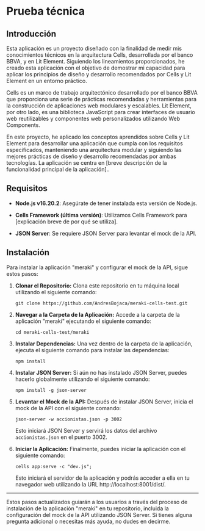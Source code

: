 
# Prueba técnica


## Introducción

Esta aplicación es un proyecto diseñado con la finalidad de medir mis conocimientos técnicos en la arquitectura Cells, desarrollada por el banco BBVA, y en Lit Element. Siguiendo los lineamientos proporcionados, he creado esta aplicación con el objetivo de demostrar mi capacidad para aplicar los principios de diseño y desarrollo recomendados por Cells y Lit Element en un entorno práctico.

Cells es un marco de trabajo arquitectónico desarrollado por el banco BBVA que proporciona una serie de prácticas recomendadas y herramientas para la construcción de aplicaciones web modulares y escalables. Lit Element, por otro lado, es una biblioteca JavaScript para crear interfaces de usuario web reutilizables y componentes web personalizados utilizando Web Components.

En este proyecto, he aplicado los conceptos aprendidos sobre Cells y Lit Element para desarrollar una aplicación que cumpla con los requisitos especificados, manteniendo una arquitectura modular y siguiendo las mejores prácticas de diseño y desarrollo recomendadas por ambas tecnologías. La aplicación se centra en [breve descripción de la funcionalidad principal de la aplicación]..

  

## Requisitos

-   **Node.js v16.20.2**: Asegúrate de tener instalada esta versión de Node.js.
    
-   **Cells Framework (última versión)**: Utilizamos Cells Framework para [explicación breve de por qué se utiliza].
    
-   **JSON Server**: Se requiere JSON Server para levantar el mock de la API.
  



## Instalación

Para instalar la aplicación "meraki" y configurar el mock de la API, sigue estos pasos:

1.  **Clonar el Repositorio:** Clona este repositorio en tu máquina local utilizando el siguiente comando:

    `git clone https://github.com/AndresBojaca/meraki-cells-test.git` 
    
2.  **Navegar a la Carpeta de la Aplicación:** Accede a la carpeta de la aplicación "meraki" ejecutando el siguiente comando:

    `cd meraki-cells-test/meraki` 
    
3.  **Instalar Dependencias:** Una vez dentro de la carpeta de la aplicación, ejecuta el siguiente comando para instalar las dependencias:
    
    `npm install` 
    
4.  **Instalar JSON Server:** Si aún no has instalado JSON Server, puedes hacerlo globalmente utilizando el siguiente comando:

    `npm install -g json-server` 
    
5.  **Levantar el Mock de la API:** Después de instalar JSON Server, inicia el mock de la API con el siguiente comando:
    
    `json-server -w accionistas.json -p 3002` 
    
    Esto iniciará JSON Server y servirá los datos del archivo `accionistas.json` en el puerto 3002.
    
6.  **Iniciar la Aplicación:** Finalmente, puedes iniciar la aplicación con el siguiente comando:
    
    `cells app:serve -c "dev.js"; ` 
    
    Esto iniciará el servidor de la aplicación y podrás acceder a ella en tu navegador web utilizando la URL http://localhost:8001/dist/.
    

----------

Estos pasos actualizados guiarán a los usuarios a través del proceso de instalación de la aplicación "meraki" en tu repositorio, incluida la configuración del mock de la API utilizando JSON Server. Si tienes alguna pregunta adicional o necesitas más ayuda, no dudes en decirme.